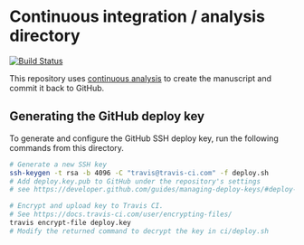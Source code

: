 # Continuous integration / analysis directory

[![Build Status](https://travis-ci.org/greenelab/deep-review.svg?branch=master)](https://travis-ci.org/greenelab/deep-review)

This repository uses [continuous analysis](https://doi.org/10.1101/056473 "Reproducible Computational Workflows with Continuous Analysis") to create the manuscript and commit it back to GitHub.

## Generating the GitHub deploy key

To generate and configure the GitHub SSH deploy key, run the following commands from this directory.

```sh
# Generate a new SSH key
ssh-keygen -t rsa -b 4096 -C "travis@travis-ci.com" -f deploy.sh
# Add deploy.key.pub to GitHub under the repository's settings
# see https://developer.github.com/guides/managing-deploy-keys/#deploy-keys

# Encrypt and upload key to Travis CI.
# See https://docs.travis-ci.com/user/encrypting-files/
travis encrypt-file deploy.key
# Modify the returned command to decrypt the key in ci/deploy.sh
```
